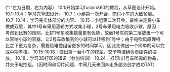 (":"左为日期，右为内容）
10.1:开始学习fusion360的教程，从草图设计开始。
10.1-10.4：学习完草图设计。
10.7：小组第一次开会，商讨小车的大致轮廓。
10.7-10.14：学习完实体部分的内容。
10.15：小组第二次开会，最终决定将小车做成双层，其中1号车采用滚轮方式收集小球，2号车采用电力吸收小球。原因：考虑到比赛的规则，比拼1号车收集数量更有优势，故而1号车的第二层放置一个可以容纳小球的容器，让2号车收集到的小球可以转移到1号中；由于电吹风原理相比之下更为复杂，需要给电控组留更多的时间学习，因此先做出一个简单的可以完成中期考核。
10.15-10.18：做出第一台小车的模型，交予电控组负责硬件的摆放。
10.18：学习3D打印的知识（参加培训）
10.24：打印出1号车所需的物品，并交予电控组。（因时间和切片问题，中间几天来回奔走多趟交创才成功TAT）
